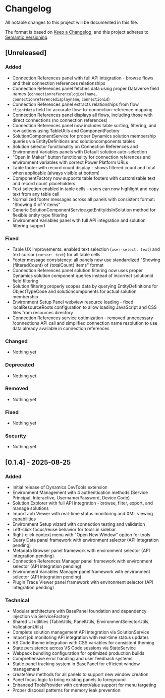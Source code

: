 # Changelog

All notable changes to this project will be documented in this file.

The format is based on [Keep a Changelog](https://keepachangelog.com/en/1.1.0/),
and this project adheres to [Semantic Versioning](https://semver.org/spec/v2.0.0.html).

## [Unreleased]

### Added
- Connection References panel with full API integration - browse flows and their connection references relationships
- Connection References panel fetches data using proper Dataverse field names (`connectionreferencelogicalname`, `connectionreferencedisplayname`, `connectionid`)
- Connection References panel extracts relationships from flow `clientdata` field for accurate flow-to-connection-reference mapping
- Connection References panel displays all flows, including those with direct connections (no connection references)
- Connection References panel now includes table sorting, filtering, and row actions using TableUtils and ComponentFactory
- SolutionComponentService for proper Dynamics solution membership queries via EntityDefinitions and solutioncomponents tables
- Solution selector functionality on Connection References and Environment Variables panels with Default solution auto-selection
- "Open in Maker" button functionality for connection references and environment variables with correct Power Platform URLs
- Table footer with record count display - shows filtered count and total when applicable (always visible at bottom)
- ComponentFactory now supports table footers with customizable text and record count placeholders
- Text selection enabled in table cells - users can now highlight and copy text from any table cell
- Normalized footer messages across all panels with consistent format: "Showing X of Y items"
- Generic SolutionComponentService.getEntityIdsInSolution method for flexible entity type filtering
- Environment Variables panel with full API integration and solution filtering support

### Fixed
- Table UX improvements: enabled text selection (`user-select: text`) and text cursor (`cursor: text`) for all table cells
- Footer message consistency: all panels now use standardized "Showing {filteredCount} of {totalCount} items" format
- Connection References panel solution filtering now uses proper Dynamics solution component queries instead of incorrect solutionid field filtering
- Solution filtering properly scopes data by querying EntityDefinitions for ObjectTypeCode and solutioncomponents for actual solution membership
- Environment Setup Panel webview resource loading - fixed localResourceRoots configuration to allow loading JavaScript and CSS files from resources directory
- Connection References service optimization - removed unnecessary /connections API call and simplified connection name resolution to use data already available in connection references

### Changed
- Nothing yet

### Deprecated
- Nothing yet

### Removed
- Nothing yet

### Fixed
- Nothing yet

### Security
- Nothing yet

## [0.1.4] - 2025-08-25

### Added
- Initial release of Dynamics DevTools extension
- Environment Management with 4 authentication methods (Service Principal, Interactive, Username/Password, Device Code)
- Solution Explorer with full API integration - browse, filter, export, and manage solutions
- Import Job Viewer with real-time status monitoring and XML viewing capabilities
- Environment Setup wizard with connection testing and validation
- Left-click focus/reuse behavior for tools in sidebar
- Right-click context menu with "Open New Window" option for tools
- Query Data panel framework with environment selector (API integration pending)
- Metadata Browser panel framework with environment selector (API integration pending)
- Connection References Manager panel framework with environment selector (API integration pending)
- Environment Variables Manager panel framework with environment selector (API integration pending)
- Plugin Trace Viewer panel framework with environment selector (API integration pending)

### Technical
- Modular architecture with BasePanel foundation and dependency injection via ServiceFactory
- Shared UI utilities (TableUtils, PanelUtils, EnvironmentSelectorUtils, ValidationUtils)
- Complete solution management API integration via SolutionService
- Import job monitoring API integration with real-time status updates
- VS Code theme integration with CSS variables for consistent theming
- State persistence across VS Code sessions via StateService
- Webpack bundling configuration for optimized production builds
- Comprehensive error handling and user feedback systems
- Static panel tracking system in BasePanel for efficient window management
- createNew methods for all panels to support new window creation
- Panel focus logic to bring existing panels to foreground
- Enhanced ToolsProvider with contextValue support for menu targeting
- Proper disposal patterns for memory leak prevention
